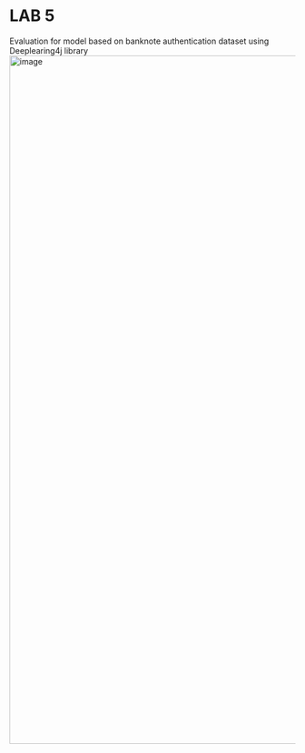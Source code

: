# LAB 5 
Evaluation for model based on banknote authentication dataset using Deeplearing4j library
<img width="1211" alt="image" src="https://github.com/stanlet145/NAIWinterSemester/assets/57921350/8ac7991f-2433-412c-b955-31c041817cea">

